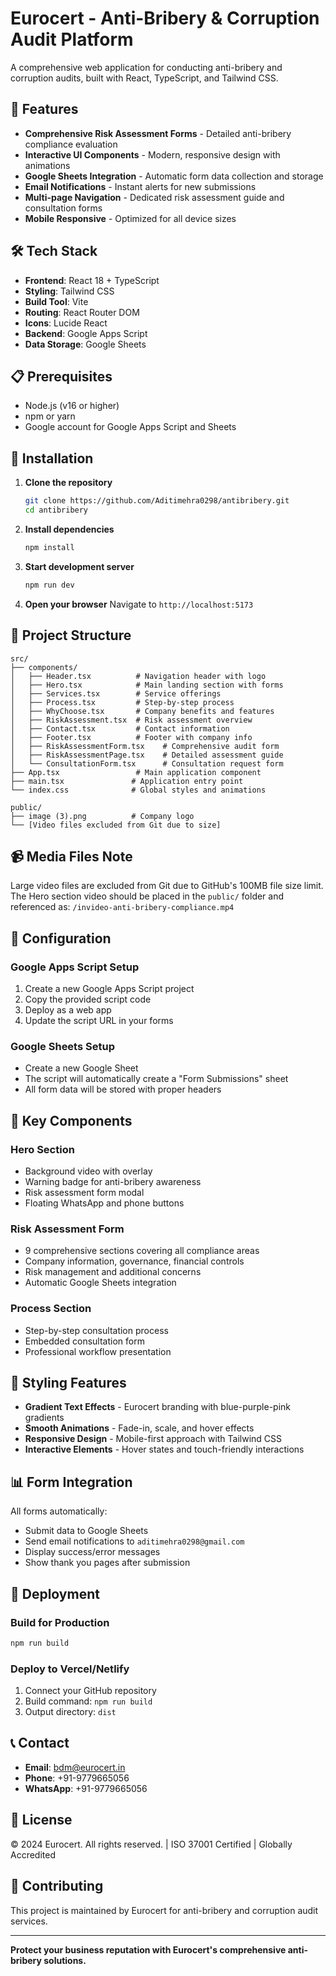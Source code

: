 # Eurocert - Anti-Bribery & Corruption Audit Platform

A comprehensive web application for conducting anti-bribery and corruption audits, built with React, TypeScript, and Tailwind CSS.

## 🚀 Features

- **Comprehensive Risk Assessment Forms** - Detailed anti-bribery compliance evaluation
- **Interactive UI Components** - Modern, responsive design with animations
- **Google Sheets Integration** - Automatic form data collection and storage
- **Email Notifications** - Instant alerts for new submissions
- **Multi-page Navigation** - Dedicated risk assessment guide and consultation forms
- **Mobile Responsive** - Optimized for all device sizes

## 🛠️ Tech Stack

- **Frontend**: React 18 + TypeScript
- **Styling**: Tailwind CSS
- **Build Tool**: Vite
- **Routing**: React Router DOM
- **Icons**: Lucide React
- **Backend**: Google Apps Script
- **Data Storage**: Google Sheets

## 📋 Prerequisites

- Node.js (v16 or higher)
- npm or yarn
- Google account for Google Apps Script and Sheets

## 🚀 Installation

1. **Clone the repository**
   ```bash
   git clone https://github.com/Aditimehra0298/antibribery.git
   cd antibribery
   ```

2. **Install dependencies**
   ```bash
   npm install
   ```

3. **Start development server**
   ```bash
   npm run dev
   ```

4. **Open your browser**
   Navigate to `http://localhost:5173`

## 📁 Project Structure

```
src/
├── components/
│   ├── Header.tsx          # Navigation header with logo
│   ├── Hero.tsx            # Main landing section with forms
│   ├── Services.tsx        # Service offerings
│   ├── Process.tsx         # Step-by-step process
│   ├── WhyChoose.tsx       # Company benefits and features
│   ├── RiskAssessment.tsx  # Risk assessment overview
│   ├── Contact.tsx         # Contact information
│   ├── Footer.tsx          # Footer with company info
│   ├── RiskAssessmentForm.tsx    # Comprehensive audit form
│   ├── RiskAssessmentPage.tsx    # Detailed assessment guide
│   └── ConsultationForm.tsx      # Consultation request form
├── App.tsx                 # Main application component
├── main.tsx               # Application entry point
└── index.css              # Global styles and animations

public/
├── image (3).png          # Company logo
└── [Video files excluded from Git due to size]
```

## 📹 Media Files Note
Large video files are excluded from Git due to GitHub's 100MB file size limit. 
The Hero section video should be placed in the `public/` folder and referenced as:
`/invideo-anti-bribery-compliance.mp4`

## 🔧 Configuration

### Google Apps Script Setup

1. Create a new Google Apps Script project
2. Copy the provided script code
3. Deploy as a web app
4. Update the script URL in your forms

### Google Sheets Setup

- Create a new Google Sheet
- The script will automatically create a "Form Submissions" sheet
- All form data will be stored with proper headers

## 📱 Key Components

### Hero Section
- Background video with overlay
- Warning badge for anti-bribery awareness
- Risk assessment form modal
- Floating WhatsApp and phone buttons

### Risk Assessment Form
- 9 comprehensive sections covering all compliance areas
- Company information, governance, financial controls
- Risk management and additional concerns
- Automatic Google Sheets integration

### Process Section
- Step-by-step consultation process
- Embedded consultation form
- Professional workflow presentation

## 🎨 Styling Features

- **Gradient Text Effects** - Eurocert branding with blue-purple-pink gradients
- **Smooth Animations** - Fade-in, scale, and hover effects
- **Responsive Design** - Mobile-first approach with Tailwind CSS
- **Interactive Elements** - Hover states and touch-friendly interactions

## 📊 Form Integration

All forms automatically:
- Submit data to Google Sheets
- Send email notifications to `aditimehra0298@gmail.com`
- Display success/error messages
- Show thank you pages after submission

## 🚀 Deployment

### Build for Production
```bash
npm run build
```

### Deploy to Vercel/Netlify
1. Connect your GitHub repository
2. Build command: `npm run build`
3. Output directory: `dist`

## 📞 Contact

- **Email**: bdm@eurocert.in
- **Phone**: +91-9779665056
- **WhatsApp**: +91-9779665056

## 📄 License

© 2024 Eurocert. All rights reserved. | ISO 37001 Certified | Globally Accredited

## 🤝 Contributing

This project is maintained by Eurocert for anti-bribery and corruption audit services.

---

**Protect your business reputation with Eurocert's comprehensive anti-bribery solutions.** 